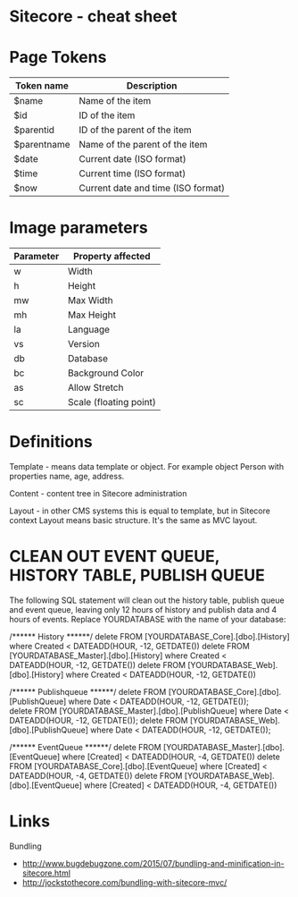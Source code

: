 # Sitecore - cheat sheet

# Page Tokens

| Token name | Description  |
|---|---|
| $name  | Name of the item |
| $id | ID of the item |
| $parentid | ID of the parent of the item |
| $parentname | Name of the parent of the item |
| $date | Current date (ISO format) |
| $time | Current time (ISO format) |
| $now | Current date and time (ISO format) |

# Image parameters

| Parameter | Property affected  |
|---|---|
| w  | Width  |
| h  | Height  |
| mw  | Max Width  |
| mh  | Max Height  |
| la | Language |
| vs | Version |
| db | Database |
| bc | Background Color |
| as | Allow Stretch |
| sc | Scale (floating point) |

# Definitions

Template - means data template or object. For example object Person with properties name, age, address.

Content - content tree in Sitecore administration

Layout - in other CMS systems this is equal to template, but in Sitecore context Layout means basic structure. It's the same as MVC layout.

# CLEAN OUT EVENT QUEUE, HISTORY TABLE, PUBLISH QUEUE

The following SQL statement will clean out the history table, publish queue and event queue, leaving only 12 hours of history and publish data and 4 hours of events. Replace YOURDATABASE with the name of your database:

/****** History ******/
delete FROM [YOURDATABASE_Core].[dbo].[History] where Created < DATEADD(HOUR, -12, GETDATE())
delete FROM [YOURDATABASE_Master].[dbo].[History] where Created < DATEADD(HOUR, -12, GETDATE())
delete FROM [YOURDATABASE_Web].[dbo].[History] where Created < DATEADD(HOUR, -12, GETDATE())
  
/****** Publishqueue ******/
delete FROM [YOURDATABASE_Core].[dbo].[PublishQueue] where Date < DATEADD(HOUR, -12, GETDATE());    
delete FROM [YOURDATABASE_Master].[dbo].[PublishQueue] where Date < DATEADD(HOUR, -12, GETDATE());
delete FROM [YOURDATABASE_Web].[dbo].[PublishQueue] where Date < DATEADD(HOUR, -12, GETDATE());
     
/****** EventQueue ******/
delete FROM [YOURDATABASE_Master].[dbo].[EventQueue] where [Created] < DATEADD(HOUR, -4, GETDATE())
delete FROM [YOURDATABASE_Core].[dbo].[EventQueue] where [Created] < DATEADD(HOUR, -4, GETDATE())
delete FROM [YOURDATABASE_Web].[dbo].[EventQueue] where [Created] < DATEADD(HOUR, -4, GETDATE())

# Links
Bundling
- http://www.bugdebugzone.com/2015/07/bundling-and-minification-in-sitecore.html
- http://jockstothecore.com/bundling-with-sitecore-mvc/
